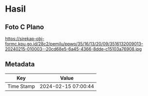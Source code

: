 # Hasil

## Foto C Plano

https://sirekap-obj-formc.kpu.go.id/28c2/pemilu/ppwp/35/16/13/20/09/3516132009013-20240215-010003--20cd68e5-6a45-4366-8dde-c15103a76908.jpg


## Metadata

| Key        | Value               |
| ---------- | ------------------- |
| Time Stamp | 2024-02-15 07:00:44 |




